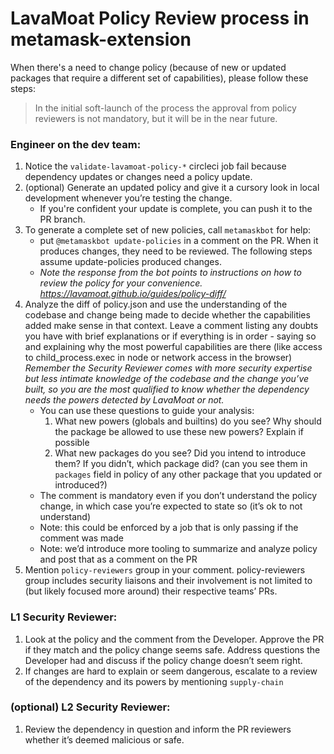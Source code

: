 # LavaMoat Policy Review process in metamask-extension

When there's a need to change policy (because of new or updated packages that require a different set of capabilities), please follow these steps:

> In the initial soft-launch of the process the approval from policy reviewers is not mandatory, but it will be in the near future.

### Engineer on the dev team:
   1. Notice the `validate-lavamoat-policy-*` circleci job fail because dependency updates or changes need a policy update.
   2. (optional) Generate an updated policy and give it a cursory look in local development whenever you’re testing the change.
      - If you're confident your update is complete, you can push it to the PR branch.
   3. To generate a complete set of new policies, call `metamaskbot` for help:
       - put `@metamaskbot update-policies` in a comment on the PR. When it produces changes, they need to be reviewed. The following steps assume update-policies produced changes.
      - *Note the response from the bot points to instructions on how to review the policy for your convenience. https://lavamoat.github.io/guides/policy-diff/*
   4. Analyze the diff of policy.json and use the understanding of the codebase and change being made to decide whether the capabilities added make sense in that context. Leave a comment listing any doubts you have with brief explanations or if everything is in order \- saying so and explaining why the most powerful capabilities are there (like access to child_process.exec in node or network access in the browser)
      *Remember the Security Reviewer comes with more security expertise but less intimate knowledge of the codebase and the change you’ve built, so you are the most qualified to know whether the dependency needs the powers detected by   LavaMoat or not.*
      - You can use these questions to guide your analysis:
         1. What new powers (globals and builtins) do you see? Why should the package be allowed to use these new powers? Explain if possible
         2. What new packages do you see? Did you intend to introduce them? If you didn’t, which package did? (can you see them in `packages` field in policy of any other package that you updated or introduced?)
      - The comment is mandatory even if you don’t understand the policy change, in which case you’re expected to state so (it’s ok to not understand)
      - Note: this could be enforced by a job that is only passing if the comment was made
      - Note: we’d introduce more tooling to summarize and analyze policy and post that as a comment on the PR
   5. Mention `policy-reviewers` group in your comment.
      policy-reviewers group includes security liaisons and their involvement is not limited to (but likely focused more around) their respective teams’ PRs.

### L1 Security Reviewer:
   1.  Look at the policy and the comment from the Developer. Approve the PR if they match and the policy change seems safe. Address questions the Developer had and discuss if the policy change doesn’t seem right.
   2. If changes are hard to explain or seem dangerous, escalate to a review of the dependency and its powers by mentioning `supply-chain`
### (optional) L2 Security Reviewer:
   1. Review the dependency in question and inform the PR reviewers whether it’s deemed malicious or safe.
